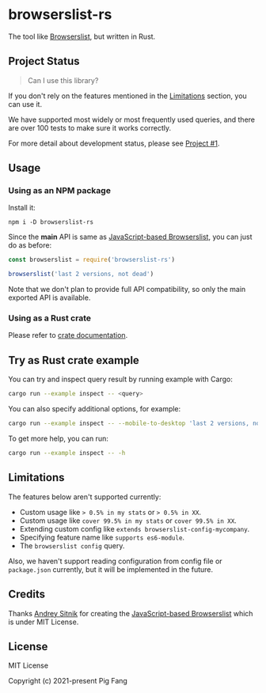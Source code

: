 # browserslist-rs

The tool like [Browserslist](https://github.com/browserslist/browserslist), but written in Rust.

## Project Status

> Can I use this library?

If you don't rely on the features mentioned in the [Limitations](#limitations) section,
you can use it.

We have supported most widely or most frequently used queries,
and there are over 100 tests to make sure it works correctly.

For more detail about development status, please see [Project #1](https://github.com/g-plane/browserslist-rs/projects/1).

## Usage

### Using as an NPM package

Install it:

```
npm i -D browserslist-rs
```

Since the **main** API is same as [JavaScript-based Browserslist](https://github.com/browserslist/browserslist),
you can just do as before:

```js
const browserslist = require('browserslist-rs')

browserslist('last 2 versions, not dead')
```

Note that we don't plan to provide full API compatibility,
so only the main exported API is available.

### Using as a Rust crate

Please refer to [crate documentation](docs.rs/browserslist-rs/).

## Try as Rust crate example

You can try and inspect query result by running example with Cargo:

```sh
cargo run --example inspect -- <query>
```

You can also specify additional options, for example:

```sh
cargo run --example inspect -- --mobile-to-desktop 'last 2 versions, not dead'
```

To get more help, you can run:

```sh
cargo run --example inspect -- -h
```

## Limitations

The features below aren't supported currently:

- Custom usage like `> 0.5% in my stats` or `> 0.5% in XX`.
- Custom usage like `cover 99.5% in my stats` or `cover 99.5% in XX`.
- Extending custom config like `extends browserslist-config-mycompany`.
- Specifying feature name like `supports es6-module`.
- The `browserslist config` query.

Also, we haven't support reading configuration from config file or `package.json` currently,
but it will be implemented in the future.

## Credits

Thanks [Andrey Sitnik](https://github.com/ai) for creating the [JavaScript-based Browserslist](https://github.com/browserslist/browserslist) which is under MIT License.

## License

MIT License

Copyright (c) 2021-present Pig Fang
